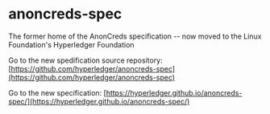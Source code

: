 # anoncreds-spec
The former home of the AnonCreds specification -- now moved to the Linux Foundation's Hyperledger Foundation

Go to the new spedification source repository: [https://github.com/hyperledger/anoncreds-spec](https://github.com/hyperledger/anoncreds-spec)

Go to the new specification: [https://hyperledger.github.io/anoncreds-spec/](https://hyperledger.github.io/anoncreds-spec/)
